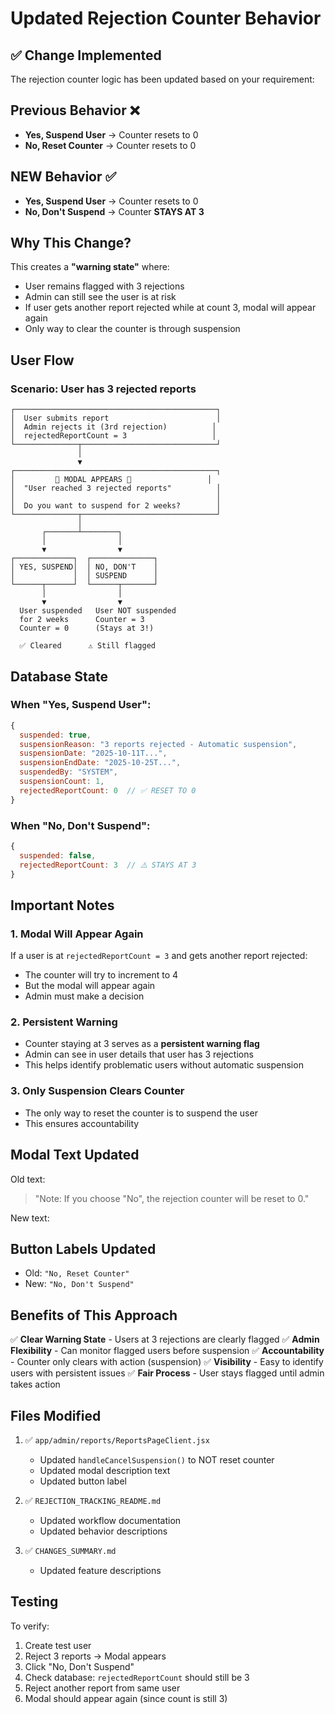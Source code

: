# Updated Rejection Counter Behavior

## ✅ Change Implemented

The rejection counter logic has been updated based on your requirement:

## Previous Behavior ❌
- **Yes, Suspend User** → Counter resets to 0
- **No, Reset Counter** → Counter resets to 0

## NEW Behavior ✅
- **Yes, Suspend User** → Counter resets to 0
- **No, Don't Suspend** → Counter **STAYS AT 3**

## Why This Change?

This creates a **"warning state"** where:
- User remains flagged with 3 rejections
- Admin can still see the user is at risk
- If user gets another report rejected while at count 3, modal will appear again
- Only way to clear the counter is through suspension

## User Flow

### Scenario: User has 3 rejected reports

```
┌─────────────────────────────────────────────┐
│  User submits report                        │
│  Admin rejects it (3rd rejection)          │
│  rejectedReportCount = 3                   │
└──────────────┬──────────────────────────────┘
               │
               ▼
┌─────────────────────────────────────────────┐
│         🚨 MODAL APPEARS 🚨                 │
│  "User reached 3 rejected reports"          │
│                                             │
│  Do you want to suspend for 2 weeks?        │
└──────────────┬──────────────────────────────┘
               │
       ┌───────┴────────┐
       │                │
       ▼                ▼
┌─────────────┐  ┌──────────────┐
│ YES, SUSPEND│  │ NO, DON'T    │
│             │  │ SUSPEND      │
└──────┬──────┘  └──────┬───────┘
       │                │
       ▼                ▼
  User suspended   User NOT suspended
  for 2 weeks      Counter = 3
  Counter = 0      (Stays at 3!)
  
  ✅ Cleared      ⚠️ Still flagged
```

## Database State

### When "Yes, Suspend User":
```javascript
{
  suspended: true,
  suspensionReason: "3 reports rejected - Automatic suspension",
  suspensionDate: "2025-10-11T...",
  suspensionEndDate: "2025-10-25T...",
  suspendedBy: "SYSTEM",
  suspensionCount: 1,
  rejectedReportCount: 0  // ✅ RESET TO 0
}
```

### When "No, Don't Suspend":
```javascript
{
  suspended: false,
  rejectedReportCount: 3  // ⚠️ STAYS AT 3
}
```

## Important Notes

### 1. Modal Will Appear Again
If a user is at `rejectedReportCount = 3` and gets another report rejected:
- The counter will try to increment to 4
- But the modal will appear again
- Admin must make a decision

### 2. Persistent Warning
- Counter staying at 3 serves as a **persistent warning flag**
- Admin can see in user details that user has 3 rejections
- This helps identify problematic users without automatic suspension

### 3. Only Suspension Clears Counter
- The only way to reset the counter is to suspend the user
- This ensures accountability

## Modal Text Updated

Old text:
> "Note: If you choose "No", the rejection counter will be reset to 0."

New text:
>

## Button Labels Updated

- Old: `"No, Reset Counter"`
- New: `"No, Don't Suspend"`

## Benefits of This Approach

✅ **Clear Warning State** - Users at 3 rejections are clearly flagged
✅ **Admin Flexibility** - Can monitor flagged users before suspension
✅ **Accountability** - Counter only clears with action (suspension)
✅ **Visibility** - Easy to identify users with persistent issues
✅ **Fair Process** - User stays flagged until admin takes action

## Files Modified

1. ✅ `app/admin/reports/ReportsPageClient.jsx`
   - Updated `handleCancelSuspension()` to NOT reset counter
   - Updated modal description text
   - Updated button label

2. ✅ `REJECTION_TRACKING_README.md`
   - Updated workflow documentation
   - Updated behavior descriptions

3. ✅ `CHANGES_SUMMARY.md`
   - Updated feature descriptions

## Testing

To verify:
1. Create test user
2. Reject 3 reports → Modal appears
3. Click "No, Don't Suspend"
4. Check database: `rejectedReportCount` should still be 3
5. Reject another report from same user
6. Modal should appear again (since count is still 3)
